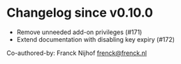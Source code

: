 # Changelog since v0.10.0
- Remove unneeded add-on privileges (#171) 
- Extend documentation with disabling key expiry (#172)

Co-authored-by: Franck Nijhof <frenck@frenck.nl> 
